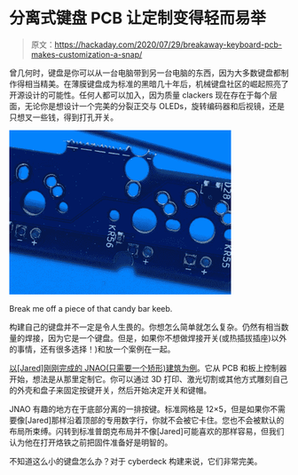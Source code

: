 # 分离式键盘 PCB 让定制变得轻而易举

> 原文：<https://hackaday.com/2020/07/29/breakaway-keyboard-pcb-makes-customization-a-snap/>

曾几何时，键盘是你可以从一台电脑带到另一台电脑的东西，因为大多数键盘都制作得相当精美。在薄膜键盘成为标准的黑暗几十年后，机械键盘社区的崛起照亮了开源设计的可能性。任何人都可以加入，因为质量 clackers 现在存在于每个层面，无论你是想设计一个完美的分裂正交与 OLEDs，旋转编码器和后视镜，还是只想叉一些钱，得到打孔开关。

[![](img/372a56f380e61619fa320e5db04e9a59.png)](https://hackaday.com/wp-content/uploads/2020/07/kit-kat-keeb.jpg)

Break me off a piece of that candy bar keeb.

构建自己的键盘并不一定是令人生畏的。你想怎么简单就怎么复杂。仍然有相当数量的焊接，因为它是一个键盘。但是，如果你不想做焊接开关(或热插拔插座)以外的事情，还有很多选择！)和放一个案例在一起。

[以[Jared]刚刚完成的 JNAO(只需要一个矫形)建筑为例](https://jrdsgl.com/jnao-build-log/)。它从 PCB 和板上控制器开始，想法是从那里定制它。你可以通过 3D 打印、激光切割或其他方式雕刻自己的外壳和盘子来固定按键开关，然后开始决定开关和键帽。

JNAO 有趣的地方在于底部分离的一排按键。标准网格是 12×5，但是如果你不需要像[Jared]那样沿着顶部的专用数字行，你就不会被它卡住。您也不会被默认的布局所束缚。闪转到标准普朗克布局并不像[Jared]可能喜欢的那样容易，但我们认为他在打开烙铁之前把固件准备好是明智的。

不知道这么小的键盘怎么办？对于 cyberdeck 构建来说，它们非常完美。